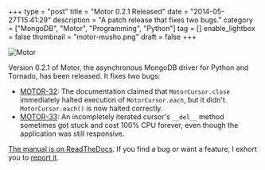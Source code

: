 +++
type = "post"
title = "Motor 0.2.1 Released"
date = "2014-05-27T15:41:29"
description = "A patch release that fixes two bugs."
category = ["MongoDB", "Motor", "Programming", "Python"]
tag = []
enable_lightbox = false
thumbnail = "motor-musho.png"
draft = false
+++

<p><img style="display:block; margin-left:auto; margin-right:auto;" src="motor-musho.png" alt="Motor" title="motor-musho.png" border="0" /></p>
<p>Version 0.2.1 of Motor, the asynchronous MongoDB driver for Python and Tornado, has been released. It fixes two bugs:</p>
<ul>
<li><a href="https://jira.mongodb.org/browse/MOTOR-32">MOTOR-32</a>:
  The documentation claimed that <code>MotorCursor.close</code> immediately
  halted execution of <code>MotorCursor.each</code>, but it didn't.
  <code>MotorCursor.each()</code> is now halted correctly.</li>
<li><a href="https://jira.mongodb.org/browse/MOTOR-33">MOTOR-33</a>:
  An incompletely iterated cursor's <code>__del__</code> method sometimes got stuck
  and cost 100% CPU forever, even though the application was still responsive.</li>
</ul>
<p><a href="http://motor.readthedocs.org/en/stable/">The manual is on ReadTheDocs</a>. If you find a bug or want a feature, I exhort you to <a href="https://jira.mongodb.org/browse/MOTOR">report it</a>.</p>
